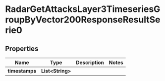 

# RadarGetAttacksLayer3TimeseriesGroupByVector200ResponseResultSerie0


## Properties

| Name | Type | Description | Notes |
|------------ | ------------- | ------------- | -------------|
|**timestamps** | **List&lt;String&gt;** |  |  |



